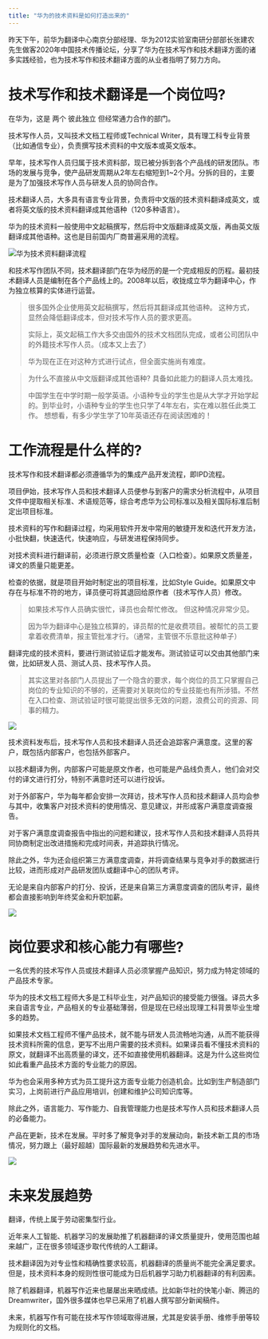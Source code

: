 ```yaml
---
title: "华为的技术资料是如何打造出来的"
---
```


昨天下午，前华为翻译中心南京分部经理、华为2012实验室南研分部部长张建农先生做客2020年中国技术传播论坛，分享了华为在技术写作和技术翻译方面的诸多实践经验，也为技术写作和技术翻译方面的从业者指明了努力方向。

# 技术写作和技术翻译是一个岗位吗?

在华为，这是 两个 彼此独立 但经常通力合作的部门。

技术写作人员，又叫技术文档工程师或Technical Writer，具有理工科专业背景（比如通信专业），负责撰写技术资料的中文版本或英文版本。

早年，技术写作人员归属于技术资料部，现已被分拆到各个产品线的研发团队。市场的发展与竞争，使产品研发周期从2年左右缩短到1~2个月。分拆的目的，主要是为了加强技术写作人员与研发人员的协同合作。

技术翻译人员，大多具有语言专业背景，负责将中文版的技术资料翻译成英文，或者将英文版的技术资料翻译成其他语种（120多种语言）。

华为的技术资料一般使用中文起稿撰写，然后将中文版翻译成英文版，再由英文版翻译成其他语种。这也是目前国内厂商普遍采用的流程。

![华为技术资料翻译流程](https://mmbiz.qpic.cn/mmbiz_png/h11VMG8jwafD4HIPzX7XBduKO2hrTBnpcprJKBEQ0YE0usIEL4gyMdI9fvTaO5lm77nicetD7lCSaibxxdXHogYg/0?wx_fmt=png)

和技术写作团队不同，技术翻译部门在华为经历的是一个完成相反的历程。最初技术翻译人员是编制在各个产品线上的。2008年以后，收拢成立华为翻译中心，作为独立核算的实体进行运营。

> 很多国外企业使用英文起稿撰写，然后将其翻译成其他语种。
> 这种方式，显然会降低翻译成本，但对技术写作人员的要求更高。
> 
> 实际上，英文起稿工作大多交由国外的技术文档团队完成，或者公司团队中的外籍技术写作人员。（成本又上去了）
> 
> 华为现在正在对这种方式进行试点，但全面实施尚有难度。

> 为什么不直接从中文版翻译成其他语种?
> 具备如此能力的翻译人员太难找。
> 
> 中国学生在中学时期一般学英语。小语种专业的学生也是从大学才开始学起的。到毕业时，小语种专业的学生也只学了4年左右，实在难以胜任此类工作。
> 想想看，有多少学生学了10年英语还存在阅读困难的！

# 工作流程是什么样的?

技术写作和技术翻译都必须遵循华为的集成产品开发流程，即IPD流程。

项目伊始，技术写作人员和技术翻译人员便参与到客户的需求分析流程中，从项目文件中提取相关标准、术语规范等，综合考虑华为公司标准以及相关国际标准后制定出项目标准。

技术资料的写作和翻译过程，均采用软件开发中常用的敏捷开发和迭代开发方法，小批快翻，快速迭代，快速响应，与研发进程保持同步。

对技术资料进行翻译前，必须进行原文质量检查（入口检查）。如果原文质量差，译文的质量只能更差。

检查的依据，就是项目开始时制定出的项目标准，比如Style Guide。如果原文中存在与标准不符的地方，译员便可将其退回给原作者（技术写作人员）修改。

> 如果技术写作人员确实很忙，译员也会帮忙修改。
> 但这种情况非常少见。
> 
> 因为华为翻译中心是独立核算的，译员帮的忙是收费项目。被帮忙的员工要拿着收费清单，报主管批准才行。（通常，主管很不乐意批这种单子）

翻译完成的技术资料，要进行测试验证后才能发布。测试验证可以交由其他部门来做，比如研发人员、测试人员、技术写作人员。

> 其实这里对各部门人员提出了一个隐含的要求，每个岗位的员工只掌握自己岗位的专业知识的不够的，还需要对关联岗位的专业技能也有所涉猎。不然在入口检查、测试验证时很可能提出很多无效的问题，浪费公司的资源、同事的精力。

![](https://mmbiz.qpic.cn/mmbiz_jpg/h11VMG8jwafD4HIPzX7XBduKO2hrTBnpjX6YpGqU0siaKbiadYX1Cqywicyw4yDCicLxwib872KLzLyJ2efGmXGWctA/0?wx_fmt=jpeg)

技术资料发布后，技术写作人员和技术翻译人员还会追踪客户满意度。这里的客户，既包括内部客户，也包括外部客户。

以技术翻译为例，内部客户可能是原文作者，也可能是产品线负责人，他们会对交付的译文进行打分，特别不满意时还可以进行投诉。

对于外部客户，华为每年都会安排一次拜访，技术写作人员和技术翻译人员均会参与其中，收集客户对技术资料的使用情况、意见建议，并形成客户满意度调查报告。

对于客户满意度调查报告中指出的问题和建议，技术写作人员和技术翻译人员将共同协商制定出改进措施和完成时间表，并追踪执行情况。

除此之外，华为还会组织第三方满意度调查，并将调查结果与竞争对手的数据进行比较，进而形成对产品研发团队或翻译中心的团队考评。

无论是来自内部客户的打分、投诉，还是来自第三方满意度调查的团队考评，最终都会直接影响到年终奖金和升职加薪。

![](https://mmbiz.qpic.cn/mmbiz_jpg/h11VMG8jwafD4HIPzX7XBduKO2hrTBnpTfTKicxD3jHMOA5Ksialgiamt3ibLTy7vqoUhcuobq8SrIaiacEagktUujw/0?wx_fmt=jpeg)

# 岗位要求和核心能力有哪些?

一名优秀的技术写作人员或技术翻译人员必须掌握产品知识，努力成为特定领域的产品技术专家。

华为的技术文档工程师大多是工科毕业生，对产品知识的接受能力很强。译员大多来自语言专业，产品相关的专业基础薄弱，但是现在已经出现理工科背景毕业生增多的趋势。

如果技术文档工程师不懂产品技术，就不能与研发人员流畅地沟通，从而不能获得技术资料所需的信息，更写不出用户需要的技术资料。如果译员看不懂技术资料的原文，就翻译不出高质量的译文，还不如直接使用机器翻译。这是为什么这些岗位如此看重产品技术方面的专业能力的原因。

华为也会采用多种方式为员工提升这方面专业能力创造机会。比如到生产制造部门实习，上岗前进行产品应用培训，创建和维护公司知识库等。

除此之外，语言能力、写作能力、自我管理能力也是技术写作人员和技术翻译人员的必备能力。

产品在更新，技术在发展。平时多了解竞争对手的发展动向，新技术新工具的市场情况，努力跟上（最好超越）国际最新的发展趋势和先进水平。

![](https://mmbiz.qpic.cn/mmbiz_jpg/h11VMG8jwafD4HIPzX7XBduKO2hrTBnpf3yv208MWOFVic87tXA31USZqF1hAkLuJCzLv7iaIZkEwDRx2slXcK9w/0?wx_fmt=jpeg)

# 未来发展趋势

翻译，传统上属于劳动密集型行业。

近年来人工智能、机器学习的发展助推了机器翻译的译文质量提升，使用范围也越来越广，正在很多领域逐步取代传统的人工翻译。

技术翻译因为对专业性和精确性要求较高，机器翻译的质量尚不能完全满足要求。但是，技术资料本身的规则性很可能成为日后机器学习助力机器翻译的有利因素。

除了机器翻译，机器写作近来也屡屡出来晒成绩。比如新华社的快笔小新、腾迅的Dreamwriter，国外很多媒体也早已采用了机器人撰写部分新闻稿件。

未来，机器写作有可能在技术写作领域取得进展，尤其是安装手册、维修手册等较为规则化的文档。
